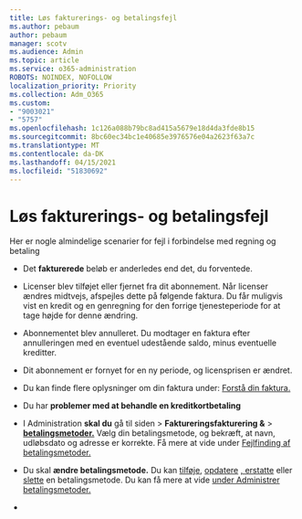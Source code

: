```yaml
---
title: Løs fakturerings- og betalingsfejl
ms.author: pebaum
author: pebaum
manager: scotv
ms.audience: Admin
ms.topic: article
ms.service: o365-administration
ROBOTS: NOINDEX, NOFOLLOW
localization_priority: Priority
ms.collection: Adm_O365
ms.custom:
- "9003021"
- "5757"
ms.openlocfilehash: 1c126a088b79bc8ad415a5679e18d4da3fde8b15
ms.sourcegitcommit: 8bc60ec34bc1e40685e3976576e04a2623f63a7c
ms.translationtype: MT
ms.contentlocale: da-DK
ms.lasthandoff: 04/15/2021
ms.locfileid: "51830692"
---
```

# <a name="resolving-billing-and-payment-errors"></a>Løs fakturerings- og betalingsfejl

Her er nogle almindelige scenarier for fejl i forbindelse med regning og betaling

- Det  **fakturerede** beløb er anderledes end det, du forventede.
- Licenser blev tilføjet eller fjernet fra dit abonnement. Når licenser ændres midtvejs, afspejles dette på følgende faktura. Du får muligvis vist en kredit og en genregning for den forrige tjenesteperiode for at tage højde for denne ændring.
- Abonnementet blev annulleret. Du modtager en faktura efter annulleringen med en eventuel udestående saldo, minus eventuelle kreditter.
- Dit abonnement er fornyet for en ny periode, og licensprisen er ændret.
- Du kan finde flere oplysninger om din faktura under:  [Forstå din faktura.](https://docs.microsoft.com/microsoft-365/commerce/billing-and-payments/understand-your-invoice2)
- Du har  **problemer med at behandle en kreditkortbetaling**
- I Administration **skal du** gå til siden    >   **Faktureringsfakturering &**   >   **[betalingsmetoder.](https://go.microsoft.com/fwlink/p/?linkid=2018806)** Vælg din betalingsmetode, og bekræft, at navn, udløbsdato og adresse er korrekte. Få mere at vide under [Fejlfinding af betalingsmetoder.](https://docs.microsoft.com/microsoft-365/commerce/billing-and-payments/manage-payment-methods#troubleshoot-payment-methods)

- Du skal **ændre betalingsmetode.** Du kan [tilføje](https://docs.microsoft.com/microsoft-365/commerce/billing-and-payments/manage-payment-methods?view=o365-worldwide#add-a-payment-method),  [opdatere](https://docs.microsoft.com/microsoft-365/commerce/billing-and-payments/manage-payment-methods?view=o365-worldwide#update-payment-method-details)  [, erstatte](https://docs.microsoft.com/microsoft-365/commerce/billing-and-payments/manage-payment-methods?view=o365-worldwide#replace-a-payment-method)  eller  [slette](https://docs.microsoft.com/microsoft-365/commerce/billing-and-payments/manage-payment-methods?view=o365-worldwide#delete-a-payment-method)  en betalingsmetode. Du kan få mere at vide [under Administrer betalingsmetoder.](https://docs.microsoft.com/microsoft-365/commerce/billing-and-payments/manage-payment-methods?view=o365-worldwide)
- 
